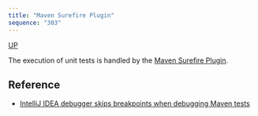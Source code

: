 ```yaml
---
title: "Maven Surefire Plugin"
sequence: "303"
---
```


[UP](/maven.html)


The execution of unit tests is handled by the [Maven Surefire Plugin](https://maven.apache.org/surefire/maven-surefire-plugin/).

## Reference

- [IntelliJ IDEA debugger skips breakpoints when debugging Maven tests](https://stackoverflow.com/questions/6573289/intellij-idea-debugger-skips-breakpoints-when-debugging-maven-tests)
